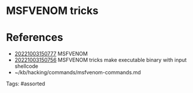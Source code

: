 # MSFVENOM tricks

# References
- [20221003150777](/zet/20221003150777/) MSFVENOM
- [20221003150756](/zet/20221003150756/) MSFVENOM tricks make executable binary with input shellcode
- ~/kb/hacking/commands/msfvenom-commands.md

Tags:
    #assorted


